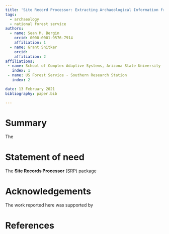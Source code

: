 ```yaml
---
title: 'Site Record Processor: Extracting Archaeological Information from Site Records available in only PDF.'
tags:
  - archaeology
  - national forest service
authors:
  - name: Sean M. Bergin
    orcid: 0000-0001-9576-7914
    affiliation: 1
  - name: Grant Snitker
    orcid: 
    affiliation: 2
affiliations:
 - name: School of Complex Adaptive Systems, Arizona State University
   index: 1
 - name: US Forest Service - Southern Research Station
   index: 2

date: 13 February 2021
bibliography: paper.bib

---
```


# Summary

The 

# Statement of need

The **Site Records Processor** (SRP) package 

# Acknowledgements
The work reported here was supported by 

# References

